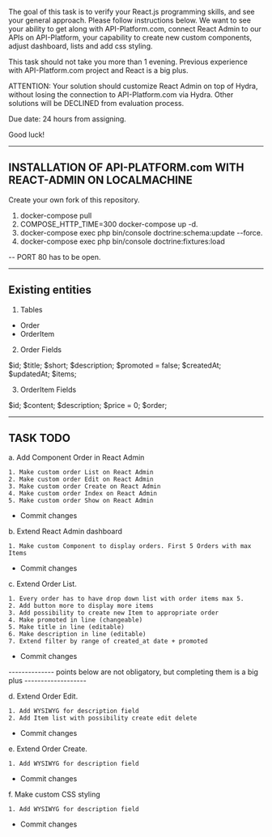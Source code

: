 The goal of this task is to verify your React.js programming skills, and see your general approach. Please follow instructions below. We want to see your ability to get along with API-Platform.com, connect React Admin to our APIs on API-Platform, your capability to create new custom components, adjust dashboard, lists and add css styling.

This task should not take you more than 1 evening. Previous experience with API-Platform.com project and React is a big plus.

ATTENTION: Your solution should customize React Admin on top of Hydra, without losing the connection to API-Platform.com via Hydra. Other solutions will be DECLINED from evaluation process.

Due date: 24 hours from assigning.

Good luck!


----------------------------------------------------------------
  INSTALLATION OF API-PLATFORM.com WITH REACT-ADMIN ON LOCALMACHINE
----------------------------------------------------------------

Create your own fork of this repository.

  1. docker-compose pull
  2. COMPOSE_HTTP_TIME=300 docker-compose up -d. 
  3. docker-compose exec php bin/console doctrine:schema:update --force. 
  4. docker-compose exec php bin/console doctrine:fixtures:load 
    
  -- PORT 80 has to be open. 


---------------------------------------------
Existing entities 
---------------------------------------------

1. Tables 
- Order
- OrderItem

2. Order Fields
 
 $id;
 $title;
 $short;
 $description;
 $promoted = false;
 $createdAt;
 $updatedAt;
 $items;

3. OrderItem Fields

 $id;
 $content;
 $description;
 $price = 0;
 $order;
 
 
---------------------------------------------
 TASK TODO 
---------------------------------------------

a. Add Component Order in React Admin 
  
    1. Make custom order List on React Admin  
    2. Make custom order Edit on React Admin
    3. Make custom order Create on React Admin
    4. Make custom order Index on React Admin
    5. Make custom order Show on React Admin

 - Commit changes 
 
 
b. Extend React Admin dashboard   

    1. Make custom Component to display orders. First 5 Orders with max Items  
    
- Commit changes
    
    
c. Extend Order List.

    1. Every order has to have drop down list with order items max 5. 
    2. Add button more to display more items
    3. Add possibility to create new Item to appropriate order
    4. Make promoted in line (changeable)
    5. Make title in line (editable) 
    6. Make description in line (editable)
    7. Extend filter by range of created_at date + promoted

- Commit changes


-------------- points below are not obligatory, but completing them is a big plus -------------------


d. Extend Order Edit.

    1. Add WYSIWYG for description field 
    2. Add Item list with possibility create edit delete
        
- Commit changes
        
e. Extend Order Create.

    1. Add WYSIWYG for description field

- Commit changes
    
f. Make custom CSS styling 

    1. Add WYSIWYG for description field    
    
- Commit changes


